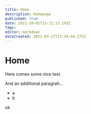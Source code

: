 ```yaml
---
title: Home
description: Homepage
published: true
date: 2021-10-01T13:11:13.193Z
tags: 
editor: markdown
dateCreated: 2021-03-17T13:39:44.275Z
---
```


# Home

Here comes some nice text.

And an additional paragrah...

* a
* b

ok
